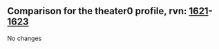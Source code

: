 ## Comparison for the theater0 profile, rvn: [1621](https://github.com/PRO100KatYT/FortniteProfileRevisions/tree/main/profiles/theater0/1621%20theater0.json)-[1623](https://github.com/PRO100KatYT/FortniteProfileRevisions/tree/main/profiles/theater0/1623%20theater0.json)

No changes
